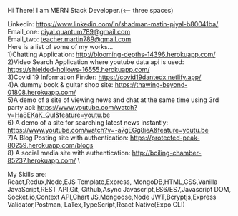 Hi There! I am MERN Stack Developer.(<-- three spaces)

Linkedin: https://www.linkedin.com/in/shadman-matin-piyal-b80041ba/ \
Email_one: piyal.quantum789@gmail.com \
Email_two: teacher.martin789@gmail.com \
Here is a list of some of my works... \
1)Chatting Application: http://blooming-depths-14396.herokuapp.com/ \
2)Video Search Application where youtube data api is used: https://shielded-hollows-16555.herokuapp.com/ \
3)Covid 19 Information Finder: https://covid19dantedx.netlify.app/ \
4)A dummy book & guitar shop site: https://thawing-beyond-01808.herokuapp.com/ \
5)A demo of a site of viewing news and chat at the same time using 3rd party api: https://www.youtube.com/watch?v=Ha8EKaK_QuI&feature=youtu.be \
6) A demo of a site for searching latest news instantly: https://www.youtube.com/watch?v=-a7gEGg8ieA&feature=youtu.be \
7)A Blog Posting site with authentication: https://protected-peak-80259.herokuapp.com/blogs \
8) A social media site with authentication: http://boiling-chamber-85237.herokuapp.com/ \

My Skills are:  \
React,Redux,Node,EJS Template,Express, MongoDB,HTML,CSS,Vanilla JavaScript,REST API,Git, Github,Async Javascript,ES6/ES7,Javascript DOM,
Socket.io,Context API,Chart JS,Mongoose,Node JWT,Bcryptjs,Express Validator,Postman, LaTex,TypeScript,React Native(Expo CLI)
